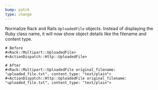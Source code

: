 ```yaml
---
bump: patch
type: change
---
```


Normalize Rack and Rails `UploadedFile` objects. Instead of displaying the Ruby class name, it will now show object details like the filename and content type.

```
# Before
#<Rack::Multipart::UploadedFile>
#<ActionDispatch::Http::UploadedFile>

# After
#<Rack::Multipart::UploadedFile original_filename: "uploaded_file.txt", content_type: "text/plain">
#<ActionDispatch::Http::UploadedFile original_filename: "uploaded_file.txt", content_type: "text/plain">
```

